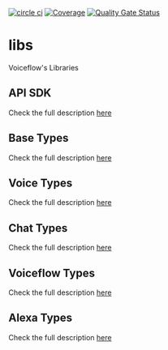 [![circle ci](https://circleci.com/gh/voiceflow/libs/tree/master.svg?style=shield&circle-token=e4170ab591bb09673f6e642da08e7031fe52d91b)](https://circleci.com/gh/voiceflow/libs/tree/master)
[![Coverage](https://sonarcloud.io/api/project_badges/measure?project=voiceflow_libs&metric=coverage&token=aecf6b1ac9955abdac64810abb68249e07011962)](https://sonarcloud.io/dashboard?id=voiceflow_libs)
[![Quality Gate Status](https://sonarcloud.io/api/project_badges/measure?project=voiceflow_libs&metric=alert_status&token=aecf6b1ac9955abdac64810abb68249e07011962)](https://sonarcloud.io/dashboard?id=voiceflow_libs)

# libs

Voiceflow's Libraries

## API SDK

Check the full description [here](packages/api-sdk/README.md)

## Base Types

Check the full description [here](packages/base-types/README.md)

## Voice Types

Check the full description [here](packages/voice-types/README.md)

## Chat Types

Check the full description [here](packages/chat-types/README.md)

## Voiceflow Types

Check the full description [here](packages/voiceflow-types/README.md)

## Alexa Types

Check the full description [here](packages/alexa-types/README.md)
